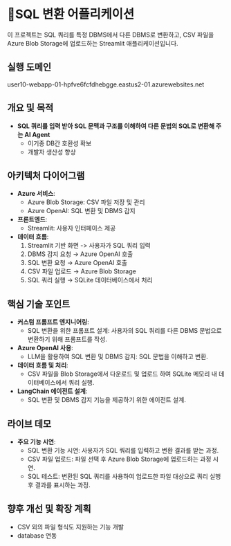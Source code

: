 # 🔧SQL 변환 어플리케이션
  
이 프로젝트는 SQL 쿼리를 특정 DBMS에서 다른 DBMS로 변환하고, CSV 파일을 Azure Blob Storage에 업로드하는 Streamlit 애플리케이션입니다.  

## 실행 도메인
user10-webapp-01-hpfve6fcfdhebgge.eastus2-01.azurewebsites.net

## 개요 및 목적
- **SQL 쿼리를 입력 받아 SQL 문맥과 구조를 이해하여 다른 문법의 SQL로 변환해 주는 AI Agent**
  - 이기종 DB간 호환성 확보
  -	개발자 생산성 향상
  
## 아키텍처 다이어그램  
- **Azure 서비스**:  
  - Azure Blob Storage: CSV 파일 저장 및 관리  
  - Azure OpenAI: SQL 변환 및 DBMS 감지  
- **프론트엔드**:  
  - Streamlit: 사용자 인터페이스 제공  
- **데이터 흐름**:  
  1. Streamlit 기반 화면 -> 사용자가 SQL 쿼리 입력 
  2. DBMS 감지 요청 → Azure OpenAI 호출  
  3. SQL 변환 요청 → Azure OpenAI 호출  
  4. CSV 파일 업로드 → Azure Blob Storage  
  5. SQL 쿼리 실행 → SQLite 데이터베이스에서 처리  
  
## 핵심 기술 포인트  
- **커스텀 프롬프트 엔지니어링**:  
  - SQL 변환을 위한 프롬프트 설계: 사용자의 SQL 쿼리를 다른 DBMS 문법으로 변환하기 위해 프롬프트를 작성.  
- **Azure OpenAI 사용**:  
  - LLM을 활용하여 SQL 변환 및 DBMS 감지: SQL 문법을 이해하고 변환.  
- **데이터 흐름 및 처리**:  
  - CSV 파일을 Blob Storage에서 다운로드 및 업로드 하여 SQLite 메모리 내 데이터베이스에서 쿼리 실행.  
- **LangChain 에이전트 설계**:  
  - SQL 변환 및 DBMS 감지 기능을 제공하기 위한 에이전트 설계.  
  
## 라이브 데모  
- **주요 기능 시연**:  
  - SQL 변환 기능 시연: 사용자가 SQL 쿼리를 입력하고 변환 결과를 받는 과정.  
  - CSV 파일 업로드: 파일 선택 후 Azure Blob Storage에 업로드하는 과정 시연.  
  - SQL 테스트: 변환된 SQL 쿼리를 사용하여 업로드한 파일 대상으로 쿼리 실행 후 결과를 표시하는 과정.  
  
## 향후 개선 및 확장 계획   
  - CSV 외의 파일 형식도 지원하는 기능 개발
  - database 연동
  
